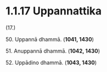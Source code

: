 # 1.1.17 Uppannattika

(17.)

50\. Uppannā dhammā. (**1041, 1430**)

51\. Anuppannā dhammā. (**1042, 1430**)

52\. Uppādino dhammā. (**1043, 1430**)
